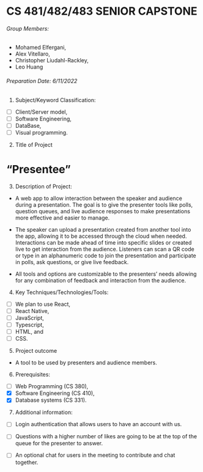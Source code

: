 # CS 481/482/483 SENIOR CAPSTONE
###### Group Members: 
- Mohamed Elfergani, 
- Alex Vitellaro, 
- Christopher Liudahl-Rackley, 
- Leo Huang
 ###### Preparation Date: 6/11/2022
 
1. Subject/Keyword Classification:
- [ ] Client/Server model, 
- [ ] Software Engineering, 
- [ ] DataBase, 
- [ ] Visual programming.

2. Title of Project
# “Presentee”
3. Description of Project:
- A web app to allow interaction between the speaker and audience during a presentation. The goal is to give the presenter tools like polls, question queues, and live audience responses to make presentations more effective and easier to manage.

- The speaker can upload a presentation created from another tool into the app, allowing it to be accessed through the cloud when needed. Interactions can be made ahead of time into specific slides or created live to get interaction from the audience. Listeners can scan a QR code or type in an alphanumeric code to join the presentation and participate in polls, ask questions, or give live feedback.

- All tools and options are customizable to the presenters’ needs allowing for any combination of feedback and interaction from the audience.


4. Key Techniques/Technologies/Tools:
 - [ ] We plan to use React, 
 - [ ] React Native, 
 - [ ] JavaScript, 
 - [ ] Typescript, 
 - [ ] HTML, and 
 - [ ] CSS.

5. Project outcome
- A tool to be used by presenters and audience members.

6. Prerequisites:
- [ ] Web Programming (CS 380), 
- [x] Software Engineering (CS 410),
- [x] Database systems (CS 331).

7. Additional information:
- [ ] Login authentication that allows users to have an account with us.
- [ ] Questions with a higher number of likes are going to be at the top of the queue for the presenter to answer. 
- [ ] An optional chat for users in the meeting to contribute and chat together. 


 
